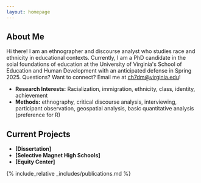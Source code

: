 ```yaml
---
layout: homepage
---
```


## About Me

Hi there! I am an ethnographer and discourse analyst who studies race and ethnicity in educational contexts. Currently, I am a PhD candidate in the soial foundations of education at the University of Virginia's School of Education and Human Development with an anticipated defense in Spring 2025. Questions? Want to connect? Email me at [ch7dm@virginia.edu](mailto:ch7dm@virginia.edu)!

- **Research Interests:** Racialization, immigration, ethnicity, class, identity, achievement  
- **Methods:** ethnography, critical discourse analysis, interviewing, participant observation, geospatial analysis, basic quantitative analysis (preference for R)

## Current Projects

- **[Dissertation]** 
- **[Selective Magnet High Schools]** 
- **[Equity Center]** 

{% include_relative _includes/publications.md %}